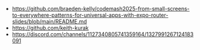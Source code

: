 - https://github.com/braeden-kelly/codemash2025-from-small-screens-to-everywhere-patterns-for-universal-apps-with-expo-router-slides/blob/main/README.md
- https://github.com/keith-kurak
- https://discord.com/channels/1127340805741359164/1327991267124183091
